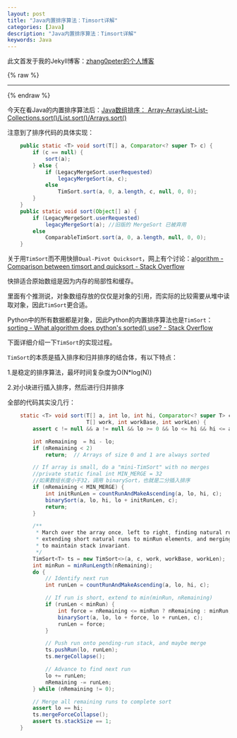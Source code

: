 ```yaml
---
layout: post
title: "Java内置排序算法：Timsort详解"
categories: [Java]
description: "Java内置排序算法：Timsort详解"
keywords: Java
---
```


此文首发于我的Jekyll博客：[zhang0peter的个人博客](https://zhang0peter.com)         

{% raw %}
***          
{% endraw %}

今天在看Java的内置排序算法后：[Java数组排序： Array-ArrayList-List-Collections.sort()/List.sort()/Arrays.sort()](https://zhang0peter.com/2020/02/07/java-array-list-sort/)

注意到了排序代码的具体实现：

```java
    public static <T> void sort(T[] a, Comparator<? super T> c) {
        if (c == null) {
            sort(a);
        } else {
            if (LegacyMergeSort.userRequested)
                legacyMergeSort(a, c);
            else
                TimSort.sort(a, 0, a.length, c, null, 0, 0);
        }
    }
    public static void sort(Object[] a) {
        if (LegacyMergeSort.userRequested)
            legacyMergeSort(a); //旧版的 MergeSort 已被弃用
        else
            ComparableTimSort.sort(a, 0, a.length, null, 0, 0);
    }
```
关于用`TimSort`而不用快排`Dual-Pivot Quicksort`，网上有个讨论：[algorithm - Comparison between timsort and quicksort - Stack Overflow](https://stackoverflow.com/questions/7770230/comparison-between-timsort-and-quicksort)

快排适合原始数组是因为内存的局部性和缓存。

里面有个推测说，对象数组存放的仅仅是对象的引用，而实际的比较需要从堆中读取对象，因此`TimSort`更合适。

Python中的所有数据都是对象，因此Python的内置排序算法也是`TimSort`：[sorting - What algorithm does python's sorted() use? - Stack Overflow](https://stackoverflow.com/questions/10948920/what-algorithm-does-pythons-sorted-use)

下面详细介绍一下`TimSort`的实现过程。

`TimSort`的本质是插入排序和归并排序的结合体，有以下特点：

1.是稳定的排序算法，最坏时间复杂度为O(N*log(N))

2.对小块进行插入排序，然后进行归并排序

全部的代码其实没几行：

```java
    static <T> void sort(T[] a, int lo, int hi, Comparator<? super T> c,
                         T[] work, int workBase, int workLen) {
        assert c != null && a != null && lo >= 0 && lo <= hi && hi <= a.length;

        int nRemaining  = hi - lo;
        if (nRemaining < 2)
            return;  // Arrays of size 0 and 1 are always sorted

        // If array is small, do a "mini-TimSort" with no merges
        //private static final int MIN_MERGE = 32
        //如果数组长度小于32，调用 binarySort，也就是二分插入排序
        if (nRemaining < MIN_MERGE) {
            int initRunLen = countRunAndMakeAscending(a, lo, hi, c);
            binarySort(a, lo, hi, lo + initRunLen, c);
            return;
        }

        /**
         * March over the array once, left to right, finding natural runs,
         * extending short natural runs to minRun elements, and merging runs
         * to maintain stack invariant.
         */
        TimSort<T> ts = new TimSort<>(a, c, work, workBase, workLen);
        int minRun = minRunLength(nRemaining);
        do {
            // Identify next run
            int runLen = countRunAndMakeAscending(a, lo, hi, c);

            // If run is short, extend to min(minRun, nRemaining)
            if (runLen < minRun) {
                int force = nRemaining <= minRun ? nRemaining : minRun;
                binarySort(a, lo, lo + force, lo + runLen, c);
                runLen = force;
            }

            // Push run onto pending-run stack, and maybe merge
            ts.pushRun(lo, runLen);
            ts.mergeCollapse();

            // Advance to find next run
            lo += runLen;
            nRemaining -= runLen;
        } while (nRemaining != 0);

        // Merge all remaining runs to complete sort
        assert lo == hi;
        ts.mergeForceCollapse();
        assert ts.stackSize == 1;
    }
```



